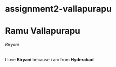 # assignment2-vallapurapu
# Ramu Vallapurapu
###### Biryani

I love **Biryani** because i am from **Hyderabad**
